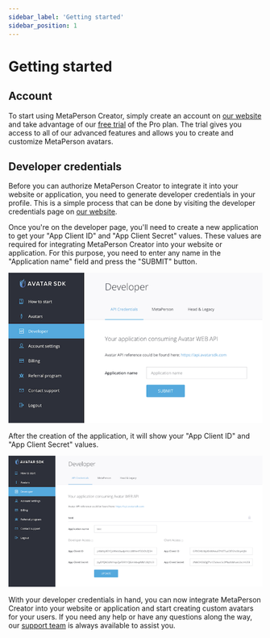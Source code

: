 ```yaml
---
sidebar_label: 'Getting started'
sidebar_position: 1
---
```

# [](#header-1)Getting started

## [](#header-2)Account

To start using MetaPerson Creator, simply create an account on [our website](https://accounts.avatarsdk.com) and take advantage of our [free trial](https://avatarsdk.com/pricing-cloud/) of the Pro plan. The trial gives you access to all of our advanced features and allows you to create and customize MetaPerson avatars. 


## [](#header-2)Developer credentials

Before you can authorize MetaPerson Creator to integrate it into your website or application, you need to generate developer credentials in your profile. This is a simple process that can be done by visiting the developer credentials page on [our website](https://accounts.avatarsdk.com/developer/#web-api).

Once you're on the developer page, you'll need to create a new application to get your "App Client ID" and "App Client Secret" values. These values are required for integrating MetaPerson Creator into your website or application. For this purpose, you need to enter any name in the "Application name" field and press the "SUBMIT" button.

![](./img/application.png)

After the creation of the application, it will show your "App Client ID" and "App Client Secret" values.

![](./img/credentials.png)

With your developer credentials in hand, you can now integrate MetaPerson Creator into your website or application and start creating custom avatars for your users. If you need any help or have any questions along the way, our [support team](mailto:support@avatarsdk.com) is always available to assist you.
